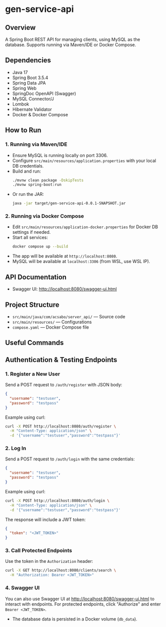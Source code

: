 # gen-service-api

## Overview
A Spring Boot REST API for managing clients, using MySQL as the database. Supports running via Maven/IDE or Docker Compose.

## Dependencies
- Java 17
- Spring Boot 3.5.4
- Spring Data JPA
- Spring Web
- SpringDoc OpenAPI (Swagger)
- MySQL Connector/J
- Lombok
- Hibernate Validator
- Docker & Docker Compose

## How to Run

### 1. Running via Maven/IDE
- Ensure MySQL is running locally on port 3306.
- Configure `src/main/resources/application.properties` with your local DB credentials.
- Build and run:
  ```sh
  ./mvnw clean package -DskipTests
  ./mvnw spring-boot:run
  ```
- Or run the JAR:
  ```sh
  java -jar target/gen-service-api-0.0.1-SNAPSHOT.jar
  ```

### 2. Running via Docker Compose
- Edit `src/main/resources/application-docker.properties` for Docker DB settings if needed.
- Start all services:
  ```sh
  docker compose up --build
  ```
- The app will be available at `http://localhost:8080`.
- MySQL will be available at `localhost:3306` (from WSL, use WSL IP).

## API Documentation
- Swagger UI: [http://localhost:8080/swagger-ui.html](http://localhost:8080/swagger-ui.html)

## Project Structure
- `src/main/java/com/acsabo/server_api/` — Source code
- `src/main/resources/` — Configurations
- `compose.yaml` — Docker Compose file

## Useful Commands

## Authentication & Testing Endpoints

### 1. Register a New User
Send a POST request to `/auth/register` with JSON body:
```json
{
  "username": "testuser",
  "password": "testpass"
}
```
Example using curl:
```sh
curl -X POST http://localhost:8080/auth/register \
  -H "Content-Type: application/json" \
  -d '{"username":"testuser","password":"testpass"}'
```

### 2. Log In
Send a POST request to `/auth/login` with the same credentials:
```json
{
  "username": "testuser",
  "password": "testpass"
}
```
Example using curl:
```sh
curl -X POST http://localhost:8080/auth/login \
  -H "Content-Type: application/json" \
  -d '{"username":"testuser","password":"testpass"}'
```
The response will include a JWT token:
```json
{
  "token": "<JWT_TOKEN>"
}
```

### 3. Call Protected Endpoints
Use the token in the `Authorization` header:
```sh
curl -X GET http://localhost:8080/clients/search \
  -H "Authorization: Bearer <JWT_TOKEN>"
```

### 4. Swagger UI
You can also use Swagger UI at [http://localhost:8080/swagger-ui.html](http://localhost:8080/swagger-ui.html) to interact with endpoints. For protected endpoints, click "Authorize" and enter `Bearer <JWT_TOKEN>`.

- The database data is persisted in a Docker volume (`db_data`).
